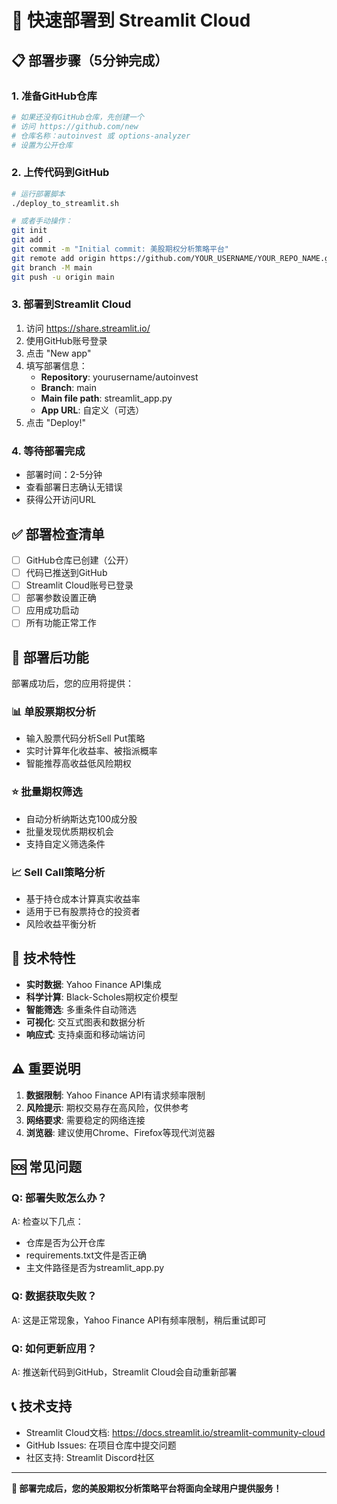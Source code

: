 # 🚀 快速部署到 Streamlit Cloud

## 📋 部署步骤（5分钟完成）

### 1. 准备GitHub仓库
```bash
# 如果还没有GitHub仓库，先创建一个
# 访问 https://github.com/new
# 仓库名称：autoinvest 或 options-analyzer
# 设置为公开仓库
```

### 2. 上传代码到GitHub
```bash
# 运行部署脚本
./deploy_to_streamlit.sh

# 或者手动操作：
git init
git add .
git commit -m "Initial commit: 美股期权分析策略平台"
git remote add origin https://github.com/YOUR_USERNAME/YOUR_REPO_NAME.git
git branch -M main
git push -u origin main
```

### 3. 部署到Streamlit Cloud
1. 访问 https://share.streamlit.io/
2. 使用GitHub账号登录
3. 点击 "New app"
4. 填写部署信息：
   - **Repository**: yourusername/autoinvest
   - **Branch**: main
   - **Main file path**: streamlit_app.py
   - **App URL**: 自定义（可选）
5. 点击 "Deploy!"

### 4. 等待部署完成
- 部署时间：2-5分钟
- 查看部署日志确认无错误
- 获得公开访问URL

## ✅ 部署检查清单

- [ ] GitHub仓库已创建（公开）
- [ ] 代码已推送到GitHub
- [ ] Streamlit Cloud账号已登录
- [ ] 部署参数设置正确
- [ ] 应用成功启动
- [ ] 所有功能正常工作

## 🎯 部署后功能

部署成功后，您的应用将提供：

### 📊 单股票期权分析
- 输入股票代码分析Sell Put策略
- 实时计算年化收益率、被指派概率
- 智能推荐高收益低风险期权

### ⭐ 批量期权筛选
- 自动分析纳斯达克100成分股
- 批量发现优质期权机会
- 支持自定义筛选条件

### 📈 Sell Call策略分析
- 基于持仓成本计算真实收益率
- 适用于已有股票持仓的投资者
- 风险收益平衡分析

## 🔧 技术特性

- **实时数据**: Yahoo Finance API集成
- **科学计算**: Black-Scholes期权定价模型
- **智能筛选**: 多重条件自动筛选
- **可视化**: 交互式图表和数据分析
- **响应式**: 支持桌面和移动端访问

## ⚠️ 重要说明

1. **数据限制**: Yahoo Finance API有请求频率限制
2. **风险提示**: 期权交易存在高风险，仅供参考
3. **网络要求**: 需要稳定的网络连接
4. **浏览器**: 建议使用Chrome、Firefox等现代浏览器

## 🆘 常见问题

### Q: 部署失败怎么办？
A: 检查以下几点：
- 仓库是否为公开仓库
- requirements.txt文件是否正确
- 主文件路径是否为streamlit_app.py

### Q: 数据获取失败？
A: 这是正常现象，Yahoo Finance API有频率限制，稍后重试即可

### Q: 如何更新应用？
A: 推送新代码到GitHub，Streamlit Cloud会自动重新部署

## 📞 技术支持

- Streamlit Cloud文档: https://docs.streamlit.io/streamlit-community-cloud
- GitHub Issues: 在项目仓库中提交问题
- 社区支持: Streamlit Discord社区

---

**🎉 部署完成后，您的美股期权分析策略平台将面向全球用户提供服务！**
